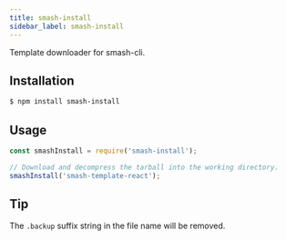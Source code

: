 ```yaml
---
title: smash-install
sidebar_label: smash-install
---
```


Template downloader for smash-cli.

## Installation

```bash
$ npm install smash-install
```

## Usage

```javascript
const smashInstall = require('smash-install');

// Download and decompress the tarball into the working directory.
smashInstall('smash-template-react');
```

## Tip

The `.backup` suffix string in the file name will be removed.
